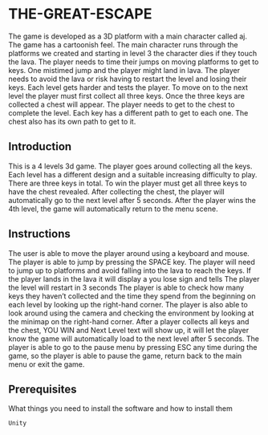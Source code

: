 # THE-GREAT-ESCAPE

The game is developed as a 3D platform with a main character called aj. The game has a cartoonish feel. The main character runs through the platforms we created and starting in level 3 the character dies if they touch the lava. The player needs to time their jumps on moving platforms to get to keys. One mistimed jump and the player might land in lava. The player needs to avoid the lava or risk having to restart the level and losing their keys. Each level gets harder and tests the player. To move on to the next level the player must first collect all three keys. Once the three keys are collected a chest will appear. The player needs to get to the chest to complete the level. Each key has a different path to get to each one. The chest also has its own path to get to it.

## Introduction

This is a 4 levels 3d game. The player goes around collecting all the keys. Each level has a different design and a suitable increasing difficulty to play. There are three keys in total. To win the player must get all three keys to have the chest revealed. After collecting the chest, the player will automatically go to the next level after 5 seconds. After the player wins the 4th level, the game will automatically return to the menu scene. 

## Instructions
The user is able to move the player around using a keyboard and mouse. The player is able to jump by pressing the SPACE key. The player will need to jump up to platforms and avoid falling into the lava to reach the keys. If the player lands in the lava it will display a you lose sign and tells The player the level will restart in 3 seconds The player is able to check how many keys they haven’t collected and the time they spend from the beginning on each level by looking up the right-hand corner. The player is also able to look around using the camera and checking the environment by looking at the minimap on the right-hand corner. After a player collects all keys and the chest, YOU WIN and Next Level text will show up, it will let the player know the game will automatically load to the next level after 5 seconds. The player is able to go to the pause menu by pressing ESC any time during the game, so the player is able to pause the game, return back to the main menu or exit the game.

## Prerequisites

What things you need to install the software and how to install them

```
Unity
```

